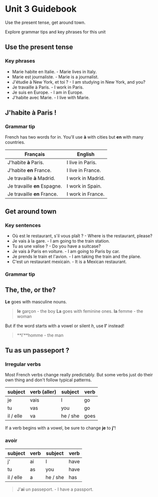 # Unit 3 Guidebook

Use the present tense, get around town.

Explore grammar tips and key phrases for this unit

## Use the present tense

### Key phrases

* Marie habite en Italie. - Marie lives in Italy.
* Marie est journaliste. - Marie is a journalist.
* J'étudie à New York, et toi ? - I am studying in New York, and you?
* Je travaille à Paris. - I work in Paris.
* Je suis en Europe. - I am in Europe.
* J'habite avec Marie. - I live with Marie.

## J'habite à Paris !

### Grammar tip

French has two words for in. You'll use **à** with cities but **en** with many countries.

| Français                     | English           |
| ---------------------------- | ----------------- |
| J'habite **à** Paris.        | I live in Paris.  |
| J'habite **en** France.      | I live in France. |
| Je travaille **à** Madrid.   | I work in Madrid. |
| Je travaille **en** Espagne. | I work in Spain.  |
| Je travaille **en** France.  | I work in France. |

## Get around town

### Key sentences

* Où est le restaurant, s'il vous plaît ? - Where is the restaurant, please?
* Je vais à la gare. - I am going to the train station.
* Tu as une valise ? - Do you have a suitcase?
* Je vais à Paris en voiture. - I am going to Paris by car.
* Je prends le train et l'avion. - I am taking the train and the plane.
* C'est un restaurant mexicain. - It is a Mexican restaurant.

### Grammar tip

## The, the, or the?

**Le** goes with masculine nouns.
> **le** garçon - the boy
**La** goes with feminine ones.
> **la** femme - the woman

But if the word starts with a vowel or silent _h_, use  **l'** instead!

> **l'**homme - the man

## Tu as un passeport ?

### Irregular verbs

Most French verbs  change really predictably. But some verbs just do their own thing and don't follow typical patterns.

| subject | verb (aller) | subject | verb |
| ------- | ----- | ------- | ---- |
| je | vais | I | go |
| tu | vas | you | go |
| il / elle | va | he / she | goes |

If a verb begins with a vowel, be sure to change **je** to **j'**!

### avoir

| subject | verb | subject | verb |
| ------- | ----- | ------- | ---- |
| j' | ai | I | have |
| tu | as | you | have |
| il / elle | a | he / she | has |

> J'**ai** un passeport. - I have a passport.

